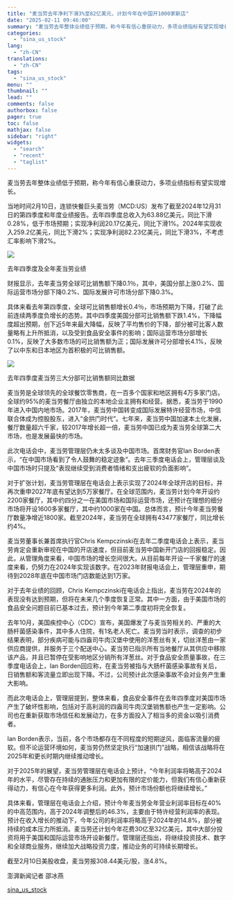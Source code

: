```yaml
---
title: "麦当劳去年净利下滑3%至82亿美元，计划今年在中国开1000家新店"
date: "2025-02-11 09:46:00"
summary: "麦当劳去年整体业绩低于预期，称今年有信心重获动力，多项业绩指标有望实现增长。..."
categories:
  - "sina_us_stock"
lang:
  - "zh-CN"
translations:
  - "zh-CN"
tags:
  - "sina_us_stock"
menu: ""
thumbnail: ""
lead: ""
comments: false
authorbox: false
pager: true
toc: false
mathjax: false
sidebar: "right"
widgets:
  - "search"
  - "recent"
  - "taglist"
---
```


麦当劳去年整体业绩低于预期，称今年有信心重获动力，多项业绩指标有望实现增长。

当地时间2月10日，连锁快餐巨头麦当劳（MCD:US）发布了截至2024年12月31日的第四季度和年度业绩报告。去年四季度总收入为63.88亿美元，同比下滑0.28%，低于市场预期；实现净利润20.17亿美元，同比下滑1%。2024年实现收入259.2亿美元，同比下滑2%；实现净利润82.23亿美元，同比下滑3%，不考虑汇率影响下滑2%。

![](//n.sinaimg.cn/sinakd20250211s/0/w640h160/20250211/af6e-e4384a57fbc26d963a1b412fe4f41c1e.png)

去年四季度及全年麦当劳业绩

财报显示，去年麦当劳全球可比销售额下降0.1％，其中，美国分部上涨0.2%、国际运营市场分部下降0.2%、国际发展许可市场分部下降0.3%。

具体来看去年第四季度，全球可比销售额增长0.4％，市场预期为下降，打破了此前连续两季度负增长的态势。其中四季度美国分部可比销售额下跌1.4%，下降幅度超出预期，创下近5年来最大降幅，反映了平均售价的下降，部分被可比客人数量略有上升所抵消，以及受到食品安全事件的影响；国际运营市场分部增长0.1%，反映了大多数市场的可比销售额为正；国际发展许可分部增长4.1%，反映了以中东和日本地区为首积极的可比销售额。

![](//n.sinaimg.cn/sinakd20250211s/768/w640h128/20250211/d32f-0d512bc32c77c68fdc552b52397d0c91.png)

去年四季度麦当劳三大分部可比销售额同比数据

麦当劳是全球领先的全球餐饮零售商，在一百多个国家和地区拥有4万多家门店。全球约95%的麦当劳餐厅由独立的本地企业主拥有和经营。据悉，麦当劳于1990年进入中国内地市场。2017年，麦当劳中国转变成国际发展特许经营市场，中信联合体成为控股股东，进入“金拱门时代”。七年来，麦当劳中国加速本土化发展，餐厅数量超六千家，较2017年增长超一倍，麦当劳中国已成为麦当劳全球第二大市场，也是发展最快的市场。

此次电话会中，麦当劳管理层仍未太多谈及中国市场。首席财务官Ian Borden表示，“在中国市场看到了令人鼓舞的稳定迹象”。去年三季度电话会上，管理层谈及中国市场时只提及“表现继续受到消费者情绪和支出疲软的负面影响”。

对于扩张计划，麦当劳管理层在电话会上表示实现了2024年全球开店的目标，并再次重申2027年底有望达到5万家餐厅。在全球范围内，麦当劳计划今年开设约2200家餐厅，其中约四分之一在美国市场和国际运营市场，还预计在理想的细分市场将开设1600多家餐厅，其中约1000家在中国。总体而言，预计今年麦当劳餐厅数量净增近1800家。截至2024年，麦当劳在全球拥有43477家餐厅，同比增长约4%。

麦当劳董事长兼首席执行官Chris Kempczinski在去年二季度电话会上表示，麦当劳肯定会重新审视在中国的开店速度，但目前麦当劳中国新开门店的回报稳定。因此，从管理角度来看，中国市场的增长空间很大。从目前每年开设一千家餐厅的速度来看，仍努力在2024年实现该数字。在2023年财报电话会上，管理层重申，期待到2028年底在中国市场门店数能达到1万家。

对于去年业绩的回顾，Chris Kempczinski在电话会上指出，麦当劳在2024年的表现没有达到预期，但将在未来几个季度恢复正常。其中一方面，由于美国市场的食品安全问题目前已基本过去，预计到今年第二季度初将完全恢复。

去年10月，美国疾控中心（CDC）宣布，美国爆发了与麦当劳相关的、严重的大肠杆菌感染事件，其中多人住院，有1名老人死亡。麦当劳当时表示，调查的初步结果表明，部分疾病可能与四盎司牛肉汉堡中使用的洋葱丝有关，切丝洋葱由一家供应商提供，并服务于三个配送中心。麦当劳已指示所有当地餐厅从其供应中移除该产品，并且已暂停在受影响地区分销所有洋葱丝。对于食品安全质量事故，在三季度电话会上，Ian Borden回应称，在麦当劳被指与大肠杆菌感染事故有关后，日销售额和客流量立即出现下降。不过，公司预计此次感染事故不会对业务产生重大影响。

而此次电话会上，管理层提到，整体来看，食品安全事件在去年四季度对美国市场产生了破坏性影响，包括对于高利润的四盎司牛肉汉堡销售额也产生一定影响。公司也在重新获取市场信任和发展动力，在多方面投入了相当多的资金以吸引消费者。

Ian Borden表示，当前，各个市场都存在不同程度的短期逆风，面临客流量的疲软。但不论运营环境如何，麦当劳仍然坚定执行“加速拱门”战略，相信该战略将在2025年和更长时期内继续推动增长。

对于2025年的展望，麦当劳管理层在电话会上预计，“今年利润率将略高于2024年的水平，尽管存在持续的通胀压力和更加有限的定价能力，但我们有信心重新获得动力，有信心在今年获得更多利润。此外，预计市场份额也将继续增长。”

具体来看，管理层在电话会上介绍，预计今年麦当劳全年营业利润率目标在40%的中高范围内，高于2024年调整后的46.3%，主要由于特许经营利润率的表现。预计在收入增长的推动下，今年公司的利润率将略高于2024年的14.8%，部分被持续的成本压力所抵消。麦当劳还计划今年花费30亿至32亿美元，其中大部分投资将用于美国和国际运营市场开设新餐厅。管理层还指出，将继续投资技术、数字和全球商业服务，继续加大战略投资力度，推动业务的可持续长期增长。

截至2月10日美股收盘，麦当劳报308.44美元/股，涨4.8%。

澎湃新闻记者 邵冰燕

[sina_us_stock](https://finance.sina.com.cn/jjxw/2025-02-11/doc-inekanhp3542016.shtml)
